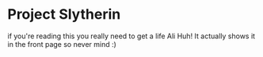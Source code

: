 # Project Slytherin
if you're reading this you really need to get a life Ali
Huh! It actually shows it in the front page so never mind :)
